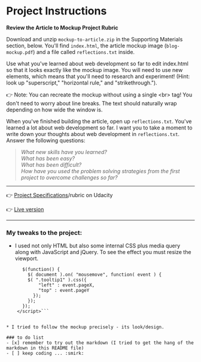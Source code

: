 # Project Instructions
**Review the Article to Mockup Project Rubric**

Download and unzip `mockup-to-article.zip` in the Supporting Materials section, below. You'll find `index.html`, the article mockup image (`blog-mockup.pdf`) and a file called `reflections.txt` inside.

Use what you've learned about web development so far to edit index.html so that it looks exactly like the mockup image. You will need to use new elements, which means that you'll need to research and experiment! (Hint: look up "superscript," "horizontal rule," and "strikethrough."). 

:point_right: Note: You can recreate the mockup without using a single \<br\> tag! You don't need to worry about line breaks. 
The text should naturally wrap depending on how wide the window is.

When you've finished building the article, open up `reflections.txt`. You've learned a lot about web development so far. I want you to take a moment to write down your thoughts about web development in `reflections.txt`. Answer the following questions:

> _What new skills have you learned?_\
> _What has been easy?_\
> _What has been difficult?_\
> _How have you used the problem solving strategies from the first project to overcome challenges so far?_

******

:point_right: [Project Specifications](https://review.udacity.com/#!/rubrics/145/view)/rubric on Udacity

:point_right: [Live version](https://jtrfs.github.io/mockup-to-article/)

***

### My tweaks to the project:
* I used not only HTML but also some internal CSS plus media query along with JavaScript and jQuery. To see the effect you must resize the viewport.

```<script>
      $(function() {
        $( document ).on( "mousemove", function( event ) {
        $( ".tooltip1" ).css({
            "left" : event.pageX,
            "top" : event.pageY
          });
        });
      });
	</script>```


* I tried to follow the mockup precisely - its look/design.

### to do list
- [x] remember to try out the markdown (I tried to get the hang of the markdown in this README file)
- [ ] keep coding ... :smirk:

